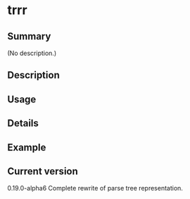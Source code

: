 # trrr

## Summary

(No description.)

## Description

## Usage

## Details

## Example

## Current version

0.19.0-alpha6 Complete rewrite of parse tree representation.

